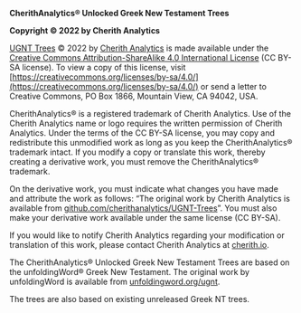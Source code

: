 **CherithAnalytics® Unlocked Greek New Testament Trees**

**Copyright © 2022 by Cherith Analytics**

[UGNT Trees](https://github.com/cherithanalytics/UGNT-Trees) © 2022 by [Cherith Analytics](https://cherith.io/) is made available under the [Creative Commons Attribution-ShareAlike 4.0 International License](https://creativecommons.org/licenses/by-sa/4.0/) (CC BY-SA license). To view a copy of this license, visit [https://creativecommons.org/licenses/by-sa/4.0/](https://creativecommons.org/licenses/by-sa/4.0/) or send a letter to Creative Commons, PO Box 1866, Mountain View, CA 94042, USA.

CherithAnalytics® is a registered trademark of Cherith Analytics. Use of the Cherith Analytics name or logo requires the written permission of Cherith Analytics. Under the terms of the CC BY-SA license, you may copy and redistribute this unmodified work as long as you keep the CherithAnalytics® trademark intact. If you modify a copy or translate this work, thereby creating a derivative work, you must remove the CherithAnalytics® trademark.

On the derivative work, you must indicate what changes you have made and attribute the work as follows: “The original work by Cherith Analytics is available from [github.com/cherithanalytics/UGNT-Trees](https://github.com/cherithanalytics/UGNT-Trees)”. You must also make your derivative work available under the same license (CC BY-SA).

If you would like to notify Cherith Analytics regarding your modification or translation of this work, please contact Cherith Analytics at [cherith.io](https://cherith.io/).

The CherithAnalytics® Unlocked Greek New Testament Trees are based on the unfoldingWord® Greek New Testament. The original work by unfoldingWord is available from [unfoldingword.org/ugnt](https://www.unfoldingword.org/ugnt).

The trees are also based on existing unreleased Greek NT trees.
